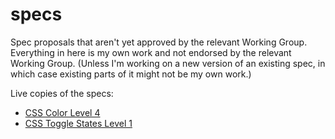 specs
=====

Spec proposals that aren't yet approved by the relevant Working Group.  Everything in here is my own work and not endorsed by the relevant Working Group.  (Unless I'm working on a new version of an existing spec, in which case existing parts of it might not be my own work.) 

Live copies of the specs:

* [CSS Color Level 4](http://tabatkins.github.io/specs/css-color/Overview.html)
* [CSS Toggle States Level 1](http://tabatkins.github.io/specs/css-toggle-states/Overview.html)